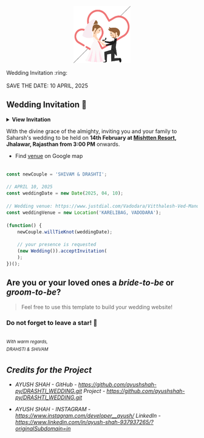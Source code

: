 
<p align="center"><a href="https://www.sarthakj.me/WeddingEvite/"><img src="./assets/wedding.gif" width="150px" height="150px"/></a></p>
Wedding Invitation</a> :ring: <br> <br> SAVE THE DATE: 10 APRIL, 2025 <br>



## Wedding Invitation :ring:

<details>
  <summary><strong>View Invitation</strong></summary>
  <a href=><img src="./assets/img/InviteMain.png" /></a>
</details>

With the divine grace of the almighty, inviting you and your family to Saharsh's wedding to be held on **14th February at [Mishtten Resort](https://g.page/Mishttenresort),  Jhalawar, Rajasthan from 3:00 PM** onwards.

- Find [venue](https://www.justdial.com/Vadodara/Vitthalesh-Ved-Mandir-Bahucharaji-Road/0265PX265-X265-211209174531-E4S3_BZDET/gallery?tab=all&template=1&ncatid=&mncatname=&vrsn=3.0&bd=&isOpenAbd=undefined&abd_btn=undefined&term=&area=&search=Vitthalesh-Ved-Mandir-Bahucharaji-Road&abd_heading=&pselect=211318834&sname=&scat=) on Google map

```js

const newCouple = 'SHIVAM & DRASHTI';

// APRIL 10, 2025
const weddingDate = new Date(2025, 04, 10);

// Wedding venue: https://www.justdial.com/Vadodara/Vitthalesh-Ved-Mandir-Bahucharaji-Road/0265PX265-X265-211209174531-E4S3_BZDET/gallery?tab=all&template=1&ncatid=&mncatname=&vrsn=3.0&bd=&isOpenAbd=undefined&abd_btn=undefined&term=&area=&search=Vitthalesh-Ved-Mandir-Bahucharaji-Road&abd_heading=&pselect=211318834&sname=&scat=
const weddingVenue = new Location('KARELIBAG, VADODARA');

(function() {
    newCouple.willTieKnot(weddingDate);

    // your presence is requested
    (new Wedding()).acceptInvitation(
    );
})();


```
## Are you or your loved ones a *bride-to-be* or *groom-to-be*? 
> Feel free to use this template to build your wedding website!

### Do not forget to leave a star! :hugs:

<br><sup><i>With warm regards,<br>
DRAHSTI & SHIVAM <i></sup><br>

## Credits for the Project 

* AYUSH SHAH - GitHub - https://github.com/ayushshah-py/DRASHTI_WEDDING.git  Project - https://github.com/ayushshah-py/DRASHTI_WEDDING.git

* AYUSH SHAH - INSTAGRAM - https://www.instagram.com/developer__ayush/ LinkedIn - https://www.linkedin.com/in/ayush-shah-937937265/?originalSubdomain=in 
